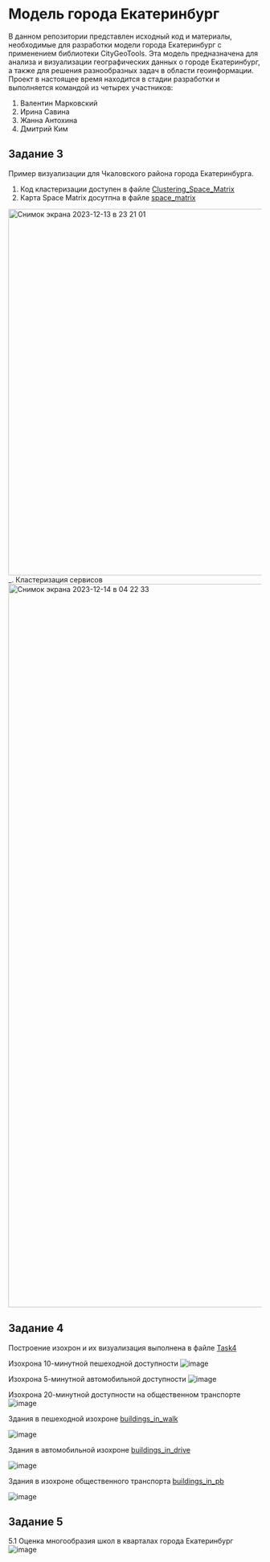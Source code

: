 # Модель города Екатеринбург
В данном репозитории представлен исходный код и материалы, необходимые для разработки модели города Екатеринбург с применением библиотеки CityGeoTools. Эта модель предназначена для анализа и визуализации географических данных о городе Екатеринбург, а также для решения разнообразных задач в области геоинформации. Проект в настоящее время находится в стадии разработки и выполняется командой из четырех участников:

1. Валентин Марковский
2. Ирина Савина
3. Жанна Антохина
4. Дмитрий Ким

## Задание 3
Пример визуализации для Чкаловского района города Екатеринбурга.
1. Код кластеризации доступен в файле [Сlustering_Space_Matrix](https://github.com/ValentinBra/Project_Ekaterinburg/blob/main/Task3/Сlustering_Space_Matrix.ipynb)
2. Карта Space Matrix досутпна в файле [space_matrix](https://github.com/ValentinBra/Project_Ekaterinburg/blob/main/Task3/space_matrix.html)
<img width="729" alt="Снимок экрана 2023-12-13 в 23 21 01" src="https://github.com/ValentinBra/Project_Ekaterinburg/assets/74907402/5cffe13f-43da-4406-beb2-93d7e0e3a276">
_.
Кластеризация сервисов
<img width="1439" alt="Снимок экрана 2023-12-14 в 04 22 33" src="https://github.com/ValentinBra/Project_Ekaterinburg/assets/74907402/9757c0a5-946e-4671-b5d1-e41f6c52af63">


## Задание 4

Построение изохрон и их визуализация выполнена в файле [Task4](https://github.com/ValentinBra/Project_Ekaterinburg/blob/main/Task4/Task4.ipynb)

Изохрона 10-минутной пешеходной доступности
![image](https://github.com/ValentinBra/Project_Ekaterinburg/assets/115021474/81c838cd-7066-42cd-9e03-ae1a050c2010)

Изохрона 5-минутной автомобильной доступности
![image](https://github.com/ValentinBra/Project_Ekaterinburg/assets/115021474/17c34093-6931-46ee-811a-b14b05eef21f)

Изохрона 20-минутной доступности на общественном транспорте
![image](https://github.com/ValentinBra/Project_Ekaterinburg/assets/115021474/9b1a2f9e-e715-44c1-a376-1105dc0eae03)

Здания в пешеходной изохроне
[buildings_in_walk](https://github.com/ValentinBra/Project_Ekaterinburg/blob/main/Task4/data_output/buildings_in_walk.geojson)

![image](https://github.com/ValentinBra/Project_Ekaterinburg/assets/115021474/b552ebb1-4d81-4b66-a7a5-071de9554efe)

Здания в автомобильной изохроне
[buildings_in_drive](https://github.com/ValentinBra/Project_Ekaterinburg/blob/main/Task4/data_output/buildings_in_drive.geojson)

![image](https://github.com/ValentinBra/Project_Ekaterinburg/assets/115021474/c4b85a12-424b-4915-a27c-5480c0e6fe91)

Здания в изохроне общественного транспорта
[buildings_in_pb](https://github.com/ValentinBra/Project_Ekaterinburg/blob/main/Task4/data_output/buildings_in_pb.geojson)

![image](https://github.com/ValentinBra/Project_Ekaterinburg/assets/115021474/7a858632-2408-4bdc-9336-1f5749692bc9)

## Задание 5
5.1 Оценка многообразия школ в кварталах города Екатеринбург
![image](https://github.com/ValentinBra/Project_Ekaterinburg/assets/115021474/70354331-aad2-43fa-88ca-b8fc24ec4883)
